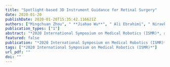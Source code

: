 ```yaml
---
title: "Spotlight-based 3D Instrument Guidance for Retinal Surgery"
date: 2020-01-20
publishDate: 2020-01-20T15:35:42.116621Z
authors: ["Mingchuan Zhou", " **Jiahao Wu**", " Ali Ebrahimi", " Niravkumar A. Patel", " Changyan He", " Peter Gehlbach", " Russell H Taylor", " Alois Knoll", " M Ali Nasseri", " Ioan I Iordachita"]
publication_types: ["1"]
abstract: "*2020 International Symposium on Medical Robotics (ISMR)*, accepted"
featured: false
publication: "*2020 International Symposium on Medical Robotics (ISMR)*"
tags: ["*2020 International Symposium on Medical Robotics (ISMR)*"]
url_pdf: ""
doi: ""
---
```

